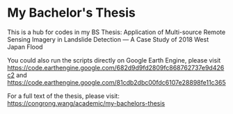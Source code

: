 # My Bachelor's Thesis

This is a hub for codes in my BS Thesis: Application of Multi-source Remote Sensing Imagery in Landslide Detection — A Case Study of 2018 West Japan Flood

You could also run the scripts directly on Google Earth Engine, please visit https://code.earthengine.google.com/682d9d9fd2809fc868762737e9d426c2 and https://code.earthengine.google.com/81cdb2dbc00fdc6107e28898fe11c365

For a full text of the thesis, please visit: https://congrong.wang/academic/my-bachelors-thesis
